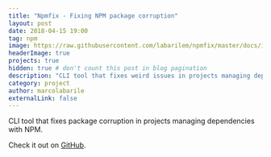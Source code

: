 ```yaml
---
title: "Npmfix - Fixing NPM package corruption"
layout: post
date: 2018-04-15 19:00
tag: npm
image: https://raw.githubusercontent.com/labarilem/npmfix/master/docs/images/npmfix.png
headerImage: true
projects: true
hidden: true # don't count this post in blog pagination
description: "CLI tool that fixes weird issues in projects managing dependencies with NPM."
category: project
author: marcolabarile
externalLink: false
---
```


CLI tool that fixes package corruption in projects managing dependencies with NPM.

Check it out on [GitHub](https://github.com/labarilem/npmfix).

